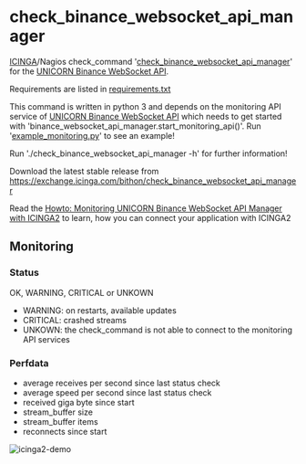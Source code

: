# check_binance_websocket_api_manager
[ICINGA](https://icinga.com)/Nagios check_command '[check_binance_websocket_api_manager](https://exchange.icinga.com/bithon/check_binance_websocket_api_manager)' for the [UNICORN Binance WebSocket API](https://github.com/unicorn-data-analysis/unicorn-binance-websocket-api).

Requirements are listed in [requirements.txt](https://github.com/unicorn-data-analysis/unicorn-binance-websocket-api/blob/master/tools/icinga/requirements.txt)

This command is written in python 3 and depends on the monitoring API service of [UNICORN Binance WebSocket API](https://github.com/unicorn-data-analysis/unicorn-binance-websocket-api) which needs to get started with 'binance_websocket_api_manager.start_monitoring_api()'. Run '[example_monitoring.py](https://github.com/unicorn-data-analysis/unicorn-binance-websocket-api/blob/master/example_monitoring.py)' to see an example!

Run './check_binance_websocket_api_manager -h' for further information!

Download the latest stable release from https://exchange.icinga.com/bithon/check_binance_websocket_api_manager

Read the [Howto: Monitoring UNICORN Binance WebSocket API Manager with ICINGA2](https://www.unicorn-data.com/blog/article-details/howto-monitoring-unicorn-binance-websocket-api-manager-with-icinga2.html) to learn, how you can connect your application with ICINGA2

## Monitoring
### Status
OK, WARNING, CRITICAL or UNKOWN
- WARNING: on restarts, available updates
- CRITICAL: crashed streams
- UNKOWN: the check_command is not able to connect to the monitoring API services

### Perfdata
- average receives per second since last status check
- average speed per second since last status check
- received giga byte since start
- stream_buffer size
- stream_buffer items
- reconnects since start

![icinga2-demo](https://s3.gifyu.com/images/icinga2-unicorn_binance_websocket_api.png)